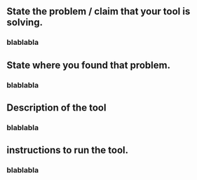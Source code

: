 ## State the problem / claim that your tool is solving.
### blablabla
## State where you found that problem.
### blablabla
## Description of the tool
### blablabla
## instructions to run the tool.
### blablabla